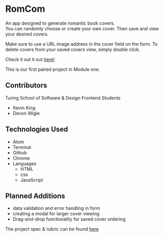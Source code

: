 # RomCom

An app designed to generate romantic book covers.  
You can randomly choose or create your own cover.
Then save and view your desired covers.

Make sure to use a URL image address in the cover field on the form.
To delete covers from your saved covers view, simply double click.

Check it out it out [here!](https://king13k.github.io/romcom/)

This is our first paired project in Module one.

## Contributors
Turing School of Software & Design Frontend Students
* Kevin King
* Devon Wigle

## Technologies Used
* Atom
* Terminal
* Github
* Chrome
* Languages
  * HTML
  * css
  * JavaScript

## Planned Additions
* data validation and error handling in form
* creating a modal for larger cover viewing
* Drag-and-drop functionality for saved cover ordering

The project spec & rubric can be found [here](https://frontend.turing.io/projects/module-1/romcom-pair.html)
